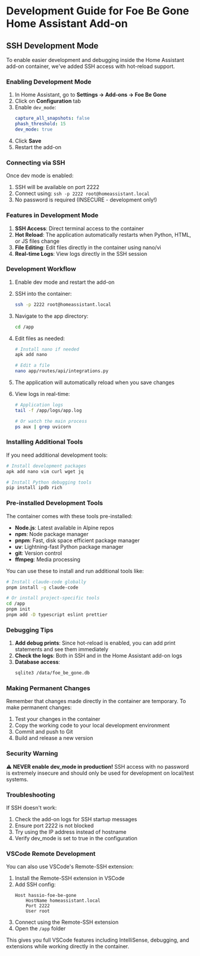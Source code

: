 # Development Guide for Foe Be Gone Home Assistant Add-on

## SSH Development Mode

To enable easier development and debugging inside the Home Assistant add-on container, we've added SSH access with hot-reload support.

### Enabling Development Mode

1. In Home Assistant, go to **Settings → Add-ons → Foe Be Gone**
2. Click on **Configuration** tab
3. Enable `dev_mode`:
   ```yaml
   capture_all_snapshots: false
   phash_threshold: 15
   dev_mode: true
   ```
4. Click **Save**
5. Restart the add-on

### Connecting via SSH

Once dev mode is enabled:

1. SSH will be available on port 2222
2. Connect using: `ssh -p 2222 root@homeassistant.local`
3. No password is required (INSECURE - development only!)

### Features in Development Mode

1. **SSH Access**: Direct terminal access to the container
2. **Hot Reload**: The application automatically restarts when Python, HTML, or JS files change
3. **File Editing**: Edit files directly in the container using nano/vi
4. **Real-time Logs**: View logs directly in the SSH session

### Development Workflow

1. Enable dev mode and restart the add-on
2. SSH into the container:
   ```bash
   ssh -p 2222 root@homeassistant.local
   ```

3. Navigate to the app directory:
   ```bash
   cd /app
   ```

4. Edit files as needed:
   ```bash
   # Install nano if needed
   apk add nano
   
   # Edit a file
   nano app/routes/api/integrations.py
   ```

5. The application will automatically reload when you save changes

6. View logs in real-time:
   ```bash
   # Application logs
   tail -f /app/logs/app.log
   
   # Or watch the main process
   ps aux | grep uvicorn
   ```

### Installing Additional Tools

If you need additional development tools:

```bash
# Install development packages
apk add nano vim curl wget jq

# Install Python debugging tools
pip install ipdb rich
```

### Pre-installed Development Tools

The container comes with these tools pre-installed:
- **Node.js**: Latest available in Alpine repos
- **npm**: Node package manager
- **pnpm**: Fast, disk space efficient package manager
- **uv**: Lightning-fast Python package manager
- **git**: Version control
- **ffmpeg**: Media processing

You can use these to install and run additional tools like:
```bash
# Install claude-code globally
pnpm install -g claude-code

# Or install project-specific tools
cd /app
pnpm init
pnpm add -D typescript eslint prettier
```

### Debugging Tips

1. **Add debug prints**: Since hot-reload is enabled, you can add print statements and see them immediately
2. **Check the logs**: Both in SSH and in the Home Assistant add-on logs
3. **Database access**: 
   ```bash
   sqlite3 /data/foe_be_gone.db
   ```

### Making Permanent Changes

Remember that changes made directly in the container are temporary. To make permanent changes:

1. Test your changes in the container
2. Copy the working code to your local development environment
3. Commit and push to Git
4. Build and release a new version

### Security Warning

⚠️ **NEVER enable dev_mode in production!** SSH access with no password is extremely insecure and should only be used for development on local/test systems.

### Troubleshooting

If SSH doesn't work:
1. Check the add-on logs for SSH startup messages
2. Ensure port 2222 is not blocked
3. Try using the IP address instead of hostname
4. Verify dev_mode is set to true in the configuration

### VSCode Remote Development

You can also use VSCode's Remote-SSH extension:

1. Install the Remote-SSH extension in VSCode
2. Add SSH config:
   ```
   Host hassio-foe-be-gone
       HostName homeassistant.local
       Port 2222
       User root
   ```
3. Connect using the Remote-SSH extension
4. Open the `/app` folder

This gives you full VSCode features including IntelliSense, debugging, and extensions while working directly in the container.